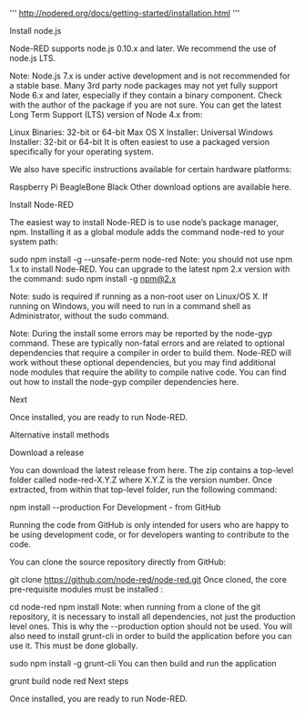 
''' http://nodered.org/docs/getting-started/installation.html '''

Install node.js

Node-RED supports node.js 0.10.x and later. We recommend the use of node.js LTS.

Note: Node.js 7.x is under active development and is not recommended for a stable base. Many 3rd party node packages may not yet fully support Node 6.x and later, especially if they contain a binary component. Check with the author of the package if you are not sure.
You can get the latest Long Term Support (LTS) version of Node 4.x from:

Linux Binaries: 32-bit or 64-bit
Max OS X Installer: Universal
Windows Installer: 32-bit or 64-bit
It is often easiest to use a packaged version specifically for your operating system.

We also have specific instructions available for certain hardware platforms:

Raspberry Pi
BeagleBone Black
Other download options are available here.

Install Node-RED

The easiest way to install Node-RED is to use node’s package manager, npm. Installing it as a global module adds the command node-red to your system path:

sudo npm install -g --unsafe-perm node-red
Note: you should not use npm 1.x to install Node-RED. You can upgrade to the latest npm 2.x version with the command: sudo npm install -g npm@2.x

Note: sudo is required if running as a non-root user on Linux/OS X. If running on Windows, you will need to run in a command shell as Administrator, without the sudo command.

Note: During the install some errors may be reported by the node-gyp command. These are typically non-fatal errors and are related to optional dependencies that require a compiler in order to build them. Node-RED will work without these optional dependencies, but you may find additional node modules that require the ability to compile native code. You can find out how to install the node-gyp compiler dependencies here.

Next

Once installed, you are ready to run Node-RED.

Alternative install methods

Download a release

You can download the latest release from here. The zip contains a top-level folder called node-red-X.Y.Z where X.Y.Z is the version number. Once extracted, from within that top-level folder, run the following command:

npm install --production
For Development - from GitHub

Running the code from GitHub is only intended for users who are happy to be using development code, or for developers wanting to contribute to the code.

You can clone the source repository directly from GitHub:

git clone https://github.com/node-red/node-red.git
Once cloned, the core pre-requisite modules must be installed :

cd node-red
npm install
Note: when running from a clone of the git repository, it is necessary to install all dependencies, not just the production level ones. This is why the --production option should not be used.
You will also need to install grunt-cli in order to build the application before you can use it. This must be done globally.

sudo npm install -g grunt-cli
You can then build and run the application

grunt build
node red
Next steps

Once installed, you are ready to run Node-RED.
